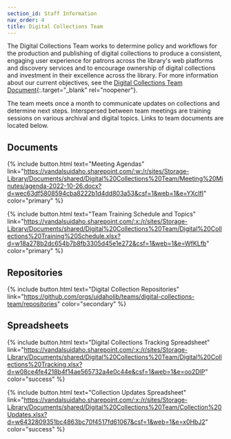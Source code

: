 ```yaml
---
section_id: Staff Information
nav_order: 4
title: Digital Collections Team
---
```


The Digital Collections Team works to determine policy and workflows for the production and publishing of digital collections to produce a consistent, engaging user experience for patrons across the library's web platforms and discovery services and to encourage ownership of digital collections and investment in their excellence across the library. 
For more information about our current objectives, see the [Digital Collections Team Document](https://vandalsuidaho.sharepoint.com/:b:/r/sites/Storage-Library/Documents/shared/Digital%20Collections%20Team/Team%20Documents/Digital%20Collections%20team%20draft%20(1).pdf?csf=1&web=1&e=DpEkLb){:.target="_blank" rel="noopener"}.

The team meets once a month to communicate updates on collections and determine next steps.
Interspersed between team meetings are training sessions on various archival and digital topics.
Links to team documents are located below.

<div class="row pt-2 text-center">
<div class="col-md-4 px-2" markdown="1">

## Documents

{% include button.html text="Meeting Agendas" link="https://vandalsuidaho.sharepoint.com/:w:/r/sites/Storage-Library/Documents/shared/Digital%20Collections%20Team/Meeting%20Minutes/agenda-2022-10-26.docx?d=wec63df5808594cba8222b1d4dd803a53&csf=1&web=1&e=YXcIfl" color="primary" %}

{% include button.html text="Team Training Schedule and Topics" link="https://vandalsuidaho.sharepoint.com/:x:/r/sites/Storage-Library/Documents/shared/Digital%20Collections%20Team/Digital%20Collections%20Training%20Schedule.xlsx?d=w18a278b2dc654b7b8fb3305d45e1e272&csf=1&web=1&e=WfKLfb" color="primary" %}

</div>
<div class="col-md-4 px-2" markdown="1">

## Repositories

{% include button.html text="Digital Collection Repositories" link="https://github.com/orgs/uidaholib/teams/digital-collections-team/repositories" color="secondary" %}

</div>
<div class="col-md-4 px-2" markdown="1">

## Spreadsheets

{% include button.html text="Digital Collections Tracking Spreadsheet" link="https://vandalsuidaho.sharepoint.com/:x:/r/sites/Storage-Library/Documents/shared/Digital%20Collections%20Team/Digital%20Collections%20Tracking.xlsx?d=w08ce4fe4218b4f14ae565732a4e0c44e&csf=1&web=1&e=oo2DlP" color="success" %}

{% include button.html text="Collection Updates Spreadsheet" link="https://vandalsuidaho.sharepoint.com/:x:/r/sites/Storage-Library/Documents/shared/Digital%20Collections%20Team/Collection%20Updates.xlsx?d=w6432809351bc4863bc70f4517fd61067&csf=1&web=1&e=x0HbJ2" color="success" %}

</div>
</div>

